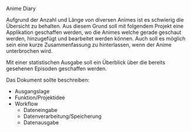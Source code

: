 Anime Diary

Aufgrund der Anzahl und Länge von diversen Animes ist es schwierig die Übersicht zu behalten. Aus diesem Grund soll mit folgendem Projekt eine Applikation geschaffen werden, wo die Animes welche gerade geschaut werden, hinzugefügt und bearbeitet werden können. Auch soll es möglich sein eine kurze Zusammenfassung zu hinterlassen, wenn der Anime unterbrochen wird. 

Mit einer statistischen Ausgabe soll ein Überblick über die bereits gesehenen Episoden geschaffen werden.

Das Dokument sollte beschreiben:
- Ausgangslage
- Funktion/Projektidee
- Workflow
  - Dateneingabe
  - Datenverarbeitung/Speicherung
  - Datenausgabe


